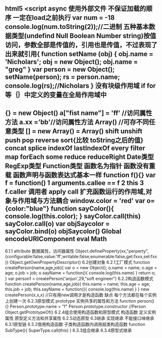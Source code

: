 html5 <script async 使用外部文件 不保证加载的顺序
一定在load之前执行
var num = -18
console.log(num.toString(2));//二进制
五种基本数据类型(undefind Null Boolean Number string)按值访问，参数全部是传值的，引用也是传值，不过表现了
出来就引用{
  function setName (obj) {
	obj.name = 'Nicholars';
	obj = new Object();
	obj.name = "greg"
}
var person = new Object();
setName(person);
rs  = person.name;
console.log(rs);//Nicholars
}
没有块级作用域
if for 等｛｝中定义的变量在全局作用域中
-----
{} = new Object()
a["fist name"] = 'ff' //访问属性方法
a.xx ='bb'//访问属性方法
Array() //可存不同任意类型
[] = new Array() =  Array()
shift unshift push pop reverse sort{比较 toString之后的值}
concat splice indexOf lastIndexOf every filter map forEach some reduce reduceRight
Date类型
RegExp类型
Function类型
函数名为指针 函数没有重载
函数声明与函数表达式基本一样
function f(){}  var f = function()
1 arguments.callee == f
2 this
3 f.caller 调用者
apply call 扩充函数运行的作用域,对象与作用域与方法耦合
window.color = 'red'
var o= {color:"blue"}
function sayColor(){
  console.log(this.color);
}
sayColor.call(this)
sayColor.call(o)
var objSaycolor = sayColor.bind(o)
objSaycolor()
Global
encodeURIComponent
eval
Math
--------
6.1.1 attribute 数据属性，访问器属性
Object.defineProperty(xx,"perperty",{configurable:false,value:'ff',writable:false,enumerable:false,get:fxxx,set:fxx})
Object.getOwnPropertyDescriptor()
6.2创建对象
6.2.1工厂模式
function createPerson(name,age,job){
  var o = new Object();
  o.name = name;
  o.age = age;
  o.job = job;
  o.sayName = function(){
    console.log(this.name)
  }
  return o;
}
var person1 = createPerson('anjun',29,"soft engineer")
6.2.2构造函数模式
function createPerson(name,age,job){
  this.name = name;
  this.age = age;
  this.job = job;
  this.sayName = function(){
    console.log(this.name)
  }
}
new createPerson(x,x,x) //只有用new调用才是构造函数
缺点 每个方法都在每个实例上创建一次
6.2.3原型模式
prototype 实例共享的属性和方法
function person(){}
Person.prototype.name = "f"
Person.prototype.constructor //Person
Object.getPrototypeOf()
6.2.4组合使用构造函数和原型模式
构造函数 定义实例属性 原型定义方法和共享属性
6.2.5动态原型
6.3继承 实现继承 不能接口味继承
6.3.1原型链
6.3.2借用构造函数
子类构造函数内调用超类构造函数
function SubType(){
  SuperType.call(this)
}
6.3.3组合继承
6.3.4原型式继承
